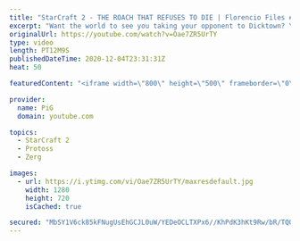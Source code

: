 ```yaml
---
title: "StarCraft 2 - THE ROACH THAT REFUSES TO DIE | Florencio Files #189"
excerpt: "Want the world to see you taking your opponent to Dicktown? You can now hire PiG to cast your game Florencio Files Style! Email pigrandom88@gmail.com for more info!  I cast one of the mysterious and deranged StarCraft 2 builds of the one and only, Florencio, the dude that invented the Protoss proxy nexus"
originalUrl: https://youtube.com/watch?v=Oae7ZR5UrTY
type: video
length: PT12M9S
publishedDateTime: 2020-12-04T23:31:31Z
heat: 50

featuredContent: "<iframe width=\"800\" height=\"500\" frameborder=\"0\" src=\"https://www.youtube.com/embed/Oae7ZR5UrTY\" allow=\"accelerometer; autoplay; encrypted-media; gyroscope; picture-in-picture\" allowfullscreen></iframe>"

provider:
  name: PiG
  domain: youtube.com

topics:
  - StarCraft 2
  - Protoss
  - Zerg

images:
  - url: https://i.ytimg.com/vi/Oae7ZR5UrTY/maxresdefault.jpg
    width: 1280
    height: 720
    isCached: true

secured: "MbSY1V6ck85kFNugUsEhGCJL0uW/YEDeOCLTXPx6//KhPdK3hKt9Rw/bR/TQOpTn5L89C87ARZoCrv2O/JdpHVO6GOvp2RsxGMC3Lr2aL0VNW4i5OnzZQkIYeXhgx/sCGhLLOrXDFd9LIZob5t9ZfEi7kcdVaSkir4615xemvuHY3bjGgKbJ0s6zRh45RJW5FKh1Wv4fl2hfbLL8Y+k31hxHq226a2koiz1X/7C8Da9cdd9cF5v5Af35HY0kAzHzH+x2SWGnI/a8KjZJysBMWKy2CFHAsCAa5Rkq2Tg3NHyzaleOTHbERxHt3FfF9wUbUYZv8hkYcoU18r3IuZ6XWnvKRMCt6nJ8YfVbeCnhGNQ8uM59dpLQ2Kc4dlaLK9Kx8+cM9mbIYP2Hy9eHvqTTvkD2q7vaT8tTCVNWz6Xquxg=;kufDhdW2Z8t9yoVq/fbYDQ=="
---
```


